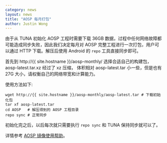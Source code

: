 ```yaml
---
category: news
layout: news
title: "AOSP 每月打包"
author: Justin Wong
---
```


由于从 TUNA 初始化 AOSP 工程时需要下载 36GB 数据，过程中任何网络故障都可能造成同步失败，因此我们决定每月对
AOSP 完整工程进行一次打包，用户可以通过 HTTP 下载。解压后使用 Android 的 `repo` 工具直接同步即可。

首先到 http://{{ site.hostname }}/aosp-monthly/ 选择合适自己的构建包，aosp-latest.tar.xz 经过了 xz 压缩，
体积相对 aosp-latest.tar 小一些，但是也有 27G 大小，请权衡自己的网络带宽和计算能力。

使用方法如下:

```
wget http://{{ site.hostname }}/aosp-monthly/aosp-latest.tar # 下载初始化包
tar xf aosp-latest.tar
cd AOSP   # 解压得到的 AOSP 工程目录
repo sync # 正常同步
```

初始化完之后，以后每次就只需要执行 `repo sync` 和 TUNA 保持同步就可以了。

详情参考 [AOSP 镜像使用帮助](/help/AOSP)。
